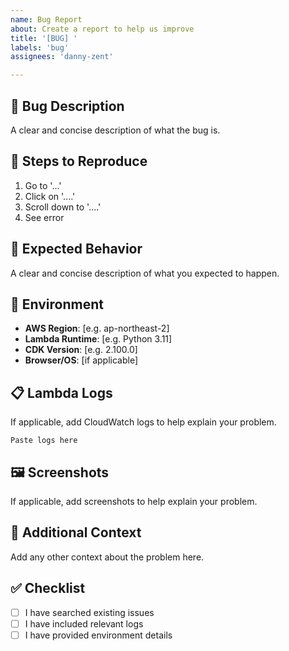 ```yaml
---
name: Bug Report
about: Create a report to help us improve
title: '[BUG] '
labels: 'bug'
assignees: 'danny-zent'

---
```


## 🐛 Bug Description
A clear and concise description of what the bug is.

## 🔄 Steps to Reproduce
1. Go to '...'
2. Click on '....'
3. Scroll down to '....'
4. See error

## 🎯 Expected Behavior
A clear and concise description of what you expected to happen.

## 📱 Environment
- **AWS Region**: [e.g. ap-northeast-2]
- **Lambda Runtime**: [e.g. Python 3.11]
- **CDK Version**: [e.g. 2.100.0]
- **Browser/OS**: [if applicable]

## 📋 Lambda Logs
If applicable, add CloudWatch logs to help explain your problem.

```
Paste logs here
```

## 🖼️ Screenshots
If applicable, add screenshots to help explain your problem.

## 📝 Additional Context
Add any other context about the problem here.

## ✅ Checklist
- [ ] I have searched existing issues
- [ ] I have included relevant logs
- [ ] I have provided environment details
